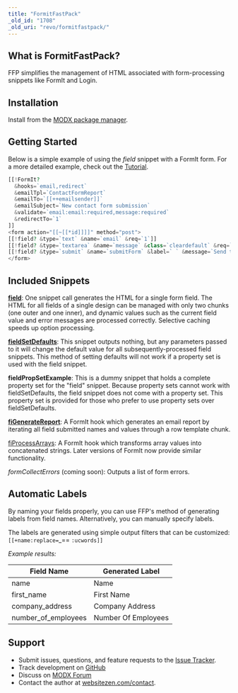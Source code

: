 ```yaml
---
title: "FormitFastPack"
_old_id: "1708"
_old_uri: "revo/formitfastpack/"
---
```


## What is FormitFastPack?

 FFP simplifies the management of HTML associated with form-processing snippets like FormIt and Login.

## Installation

 Install from the [MODX package manager](http://modx.com/extras/package/formitfastpack).

## Getting Started

 Below is a simple example of using the _field_ snippet with a FormIt form. For a more detailed example, check out the [Tutorial](extras/formitfastpack/formitfastpack.tutorial).

``` php
[[!FormIt?
  &hooks=`email,redirect`
  &emailTpl=`ContactFormReport`
  &emailTo=`[[++emailsender]]`
  &emailSubject=`New contact form submission`
  &validate=`email:email:required,message:required`
  &redirectTo=`1`
]]
<form action="[[~[[*id]]]]" method="post">
[[!field? &type=`text` &name=`email` &req=`1`]]
[[!field? &type=`textarea` &name=`message` &class=`cleardefault` &req=`1`]]
[[!field? &type=`submit` &name=`submitForm` &label=` ` &message=`Send this Message!`]]
</form>
```

## Included Snippets

 [**field**](extras/formitfastpack/formitfastpack.field): One snippet call generates the HTML for a single form field. The HTML for all fields of a single design can be managed with only two chunks (one outer and one inner), and dynamic values such as the current field value and error messages are processed correctly. Selective caching speeds up option processing.

 [**fieldSetDefaults**](extras/formitfastpack/fieldsetdefaults): This snippet outputs nothing, but any parameters passed to it will change the default value for all subsequently-processed field snippets. This method of setting defaults will not work if a property set is used with the field snippet.

 **fieldPropSetExample**: This is a dummy snippet that holds a complete property set for the "field" snippet. Because property sets cannot work with fieldSetDefaults, the field snippet does not come with a property set. This property set is provided for those who prefer to use property sets over fieldSetDefaults.

 [**fiGenerateReport**](extras/formitfastpack/formitfastpack.figeneratereport): A FormIt hook which generates an email report by iterating all field submitted names and values through a row template chunk.

 [fiProcessArrays](extras/formitfastpack/fiprocessarrays): A FormIt hook which transforms array values into concatenated strings. Later versions of FormIt now provide similar functionality.

 _formCollectErrors_ (coming soon): Outputs a list of form errors.

## Automatic Labels

 By naming your fields properly, you can use FFP's method of generating labels from field names. Alternatively, you can manually specify labels.

 The labels are generated using simple output filters that can be customized: `[[+name:replace=`_== `:ucwords]]`

  _Example results:_  

| **Field Name**        | **Generated Label** |
| --------------------- | ------------------- |
| name                  | Name                |
| first\_name           | First Name          |
| company\_address      | Company Address     |
| number\_of\_employees | Number Of Employees |

## Support

- Submit issues, questions, and feature requests to the [Issue Tracker](https://github.com/yoleg/FormitFastPack/issues).
- Track development on [GitHub](https://github.com/yoleg/FormitFastPack)
- Discuss on [MODX Forum](http://forums.modx.com/index.php/topic,65244.0.html)
- Contact the author at [websitezen.com/contact](https://websitezen.com/contact).

